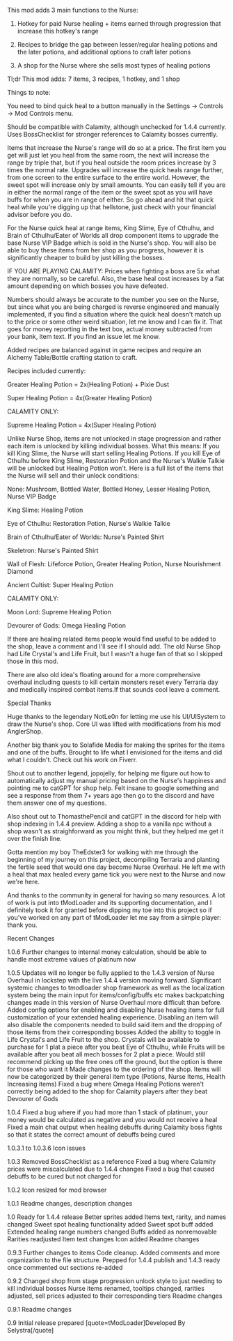 This mod adds 3 main functions to the Nurse:

1. Hotkey for paid Nurse healing + items earned through progression that increase this hotkey's range

2. Recipes to bridge the gap between lesser/regular healing potions and the later potions, and additional options to craft later potions

3. A shop for the Nurse where she sells most types of healing potions

Tl;dr This mod adds: 7 items, 3 recipes, 1 hotkey, and 1 shop

Things to note:

You need to bind quick heal to a button manually in the Settings -> Controls -> Mod Controls menu.

Should be compatible with Calamity, although unchecked for 1.4.4 currently. Uses BossChecklist for stronger references to Calamity bosses currently.

Items that increase the Nurse's range will do so at a price. The first item you get will just let you heal from the same room, the next will increase the range by triple that, but if you heal outside the room prices increase by 3 times the normal rate. Upgrades will increase the quick heals range further, from one screen to the entire surface to the entire world. However, the sweet spot will increase only by small amounts. You can easily tell if you are in either the normal range of the item or the sweet spot as you will have buffs for when you are in range of either. So go ahead and hit that quick heal while you're digging up that hellstone, just check with your financial advisor before you do.

For the Nurse quick heal at range items, King Slime, Eye of Cthulhu, and Brain of Cthulhu/Eater of Worlds all drop component items to upgrade the base Nurse VIP Badge which is sold in the Nurse's shop. You will also be able to buy these items from her shop as you progress, however it is significantly cheaper to build by just killing the bosses. 

IF YOU ARE PLAYING CALAMITY: Prices when fighting a boss are 5x what they are normally, so be careful. Also, the base heal cost increases by a flat amount depending on which bosses you have defeated.

Numbers should always be accurate to the number you see on the Nurse, but since what you are being charged is reverse engineered and manually implemented, if you find a situation where the quick heal doesn't match up to the price or some other weird situation, let me know and I can fix it. That goes for money reporting in the text box, actual money subtracted from your bank, item text. If you find an issue let me know.

Added recipes are balanced against in game recipes and require an Alchemy Table/Bottle crafting station to craft.

Recipes included currently:

Greater Healing Potion = 2x(Healing Potion) + Pixie Dust

Super Healing Potion = 4x(Greater Healing Potion)

CALAMITY ONLY:

Supreme Healing Potion = 4x(Super Healing Potion)

Unlike Nurse Shop, items are not unlocked in stage progression and rather each item is unlocked by killing individual bosses. What this means: If you kill King Slime, the Nurse will start selling Healing Potions. If you kill Eye of Cthulhu before King Slime, Restoration Potion and the Nurse's Walkie Talkie will be unlocked but Healing Potion won't. Here is a full list of the items that the Nurse will sell and their unlock conditions:

None: Mushroom, Bottled Water, Bottled Honey, Lesser Healing Potion, Nurse VIP Badge

King Slime: Healing Potion

Eye of Cthulhu: Restoration Potion, Nurse's Walkie Talkie

Brain of Cthulhu/Eater of Worlds: Nurse's Painted Shirt

Skeletron: Nurse's Painted Shirt

Wall of Flesh: Lifeforce Potion, Greater Healing Potion, Nurse Nourishment Diamond

Ancient Cultist: Super Healing Potion

CALAMITY ONLY:

Moon Lord: Supreme Healing Potion

Devourer of Gods: Omega Healing Potion

If there are healing related items people would find useful to be added to the shop, leave a comment and I'll see if I should add. The old Nurse Shop had Life Crystal's and Life Fruit, but I wasn't a huge fan of that so I skipped those in this mod.

There are also old idea's floating around for a more comprehensive overhaul including quests to kill certain monsters reset every Terraria day and medically inspired combat items.If that sounds cool leave a comment.

Special Thanks

Huge thanks to the legendary NotLe0n for letting me use his UI/UISystem to draw the Nurse's shop. Core UI was lifted with modifications from his mod AnglerShop.

Another big thank you to Solafide Media for making the sprites for the items and one of the buffs. Brought to life what I envisioned for the items and did what I couldn't. Check out his work on Fiverr.

Shout out to another legend, jopojelly, for helping me figure out how to automatically adjust my manual pricing based on the Nurse's happiness and pointing me to catGPT for shop help. Felt insane to google something and see a response from them 7+ years ago then go to the discord and have them answer one of my questions. 

Also shout out to ThomasthePencil and catGPT in the discord for help with shop indexing in 1.4.4 preview. Adding a shop to a vanilla npc without a shop wasn't as straighforward as you might think, but they helped me get it over the finish line.

Gotta mention my boy TheEdster3 for walking with me through the beginning of my journey on this project, decompiling Terraria and planting the fertile seed that would one day become
Nurse Overhaul. He left me with a heal that max healed every game tick you were next to the Nurse and now we're here.

And thanks to the community in general for having so many resources. A lot of work is put into tModLoader and its supporting documentation, and I definitely took it for granted before dipping my toe into this project so if you've worked on any part of tModLoader let me say from a simple player: thank  you.


Recent Changes

1.0.6
Further changes to internal money calculation, should be able to handle most extreme values of platinum now

1.0.5
Updates will no longer be fully applied to the 1.4.3 version of Nurse Overhaul in lockstep with the live 1.4.4 version moving forward. Significant systemic changes to tmodloader shop framework as well as the localization system being the main input for items/config/buffs etc makes backpatching changes made in this version of Nurse Overhaul more difficult than before. 
Added config options for enabling and disabling Nurse healing items for full customization of your extended healing experience. Disabling an item will also disable the components needed to build said item and the dropping of those items from their corresponding bosses
Added the ability to toggle in Life Crystal's and Life Fruit to the shop. Crystals will be available to purchase for 1 plat a piece after you beat Eye of Cthulhu, while Fruits will be available after you beat all mech bosses for 2 plat a piece. Would still recommend picking up the free ones off the ground, but the option is there for those who want it
Made changes to the ordering of the shop. Items will now be categorized by their general item type (Potions, Nurse Items, Health Increasing items)
Fixed a bug where Omega Healing Potions weren't correctly being added to the shop for Calamity players after they beat Devourer of Gods


1.0.4
Fixed a bug where if you had more than 1 stack of platinum, your money would be calculated as negative and you would not receive a heal
Fixed a main chat output when healing debuffs during Calamity boss fights so that it states the correct amount of debuffs being cured

1.0.3.1 to 1.0.3.6
Icon issues

1.0.3
Removed BossChecklist as a reference
Fixed a bug where Calamity prices were miscalculated due to 1.4.4 changes
Fixed a bug that caused debuffs to be cured but not charged for

1.0.2
Icon resized for mod browser

1.0.1
Readme changes, description changes

1.0
Ready for 1.4.4 release
Better sprites added
Items text, rarity, and names changed
Sweet spot healing functionality added
Sweet spot buff added
Extended healing range numbers changed
Buffs added as nonremovable
Rarities readjusted
Item text changes
Icon added
Readme changes


0.9.3
Further changes to items
Code cleanup. Added comments and more organization to the file structure. Prepped for 1.4.4 publish and 1.4.3 ready once commented out sections re-added

0.9.2
Changed shop from stage progression unlock style to just needing to kill individual bosses 
Nurse items renamed, tooltips changed, rarities adjusted, sell prices adjusted to their corresponding tiers
Readme changes

0.9.1
Readme changes

0.9
Initial release prepared
[quote=tModLoader]Developed By Selystra[/quote]